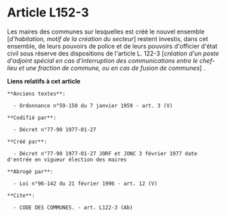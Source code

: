 # Article L152-3

Les maires des communes sur lesquelles est créé le nouvel ensemble [*d'habitation, motif de la création du secteur*] restent
investis, dans cet ensemble, de leurs pouvoirs de police et de leurs pouvoirs d'officier d'état civil sous réserve des
dispositions de l'article L. 122-3 [*création d'un poste d'adjoint spécial en cas d'interruption des communications entre le
chef-lieu et une fraction de commune, ou en cas de fusion de communes*] .

**Liens relatifs à cet article**

	**Anciens textes**:

	  - Ordonnance n°59-150 du 7 janvier 1959 - art. 3 (V)

	**Codifié par**:

	  - Décret n°77-90 1977-01-27

	**Créé par**:

	  - Décret n°77-90 1977-01-27 JORF et JONC 3 février 1977 date d'entrée en vigueur élection des maires

	**Abrogé par**:

	  - Loi n°96-142 du 21 février 1996 - art. 12 (V)

	**Cite**:

	  - CODE DES COMMUNES. - art. L122-3 (Ab)
